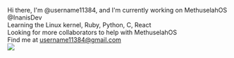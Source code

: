 Hi there, I'm @username11384, and I'm currently working on MethuselahOS @InanisDev <br>
Learning the Linux kernel, Ruby, Python, C, React <br>
Looking for more collaborators to help with MethuselahOS <br>
Find me at username11384@gmail.com <br>
![](https://komarev.com/ghpvc/?username=username11384)
<!---
username11384/username11384 is a ✨ special ✨ repository because its `README.md` (this file) appears on your GitHub profile.
You can click the Preview link to take a look at your changes.
--->
